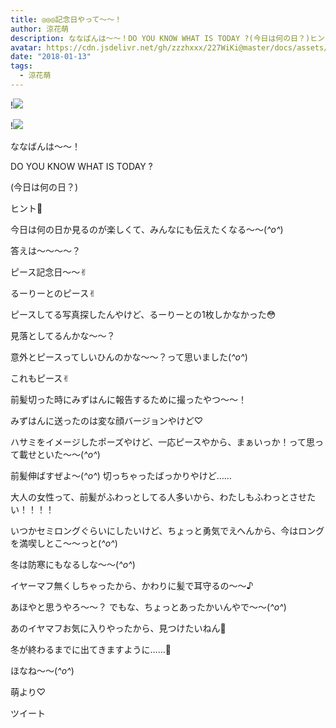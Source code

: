 ```yaml
---
title: ◎◎◎記念日やって〜〜！
author: 涼花萌
description: ななばんは〜〜！DO YOU KNOW WHAT IS TODAY ?(今日は何の日？)ヒント🌝今日は何の日か見るのが楽しくて、みんなにも伝えたくなる〜〜(*^o^*)答え...
avatar: https://cdn.jsdelivr.net/gh/zzzhxxx/227WiKi@master/docs/assets/photo/avatar/moe.jpg
date: "2018-01-13"
tags:
  - 涼花萌
---
```


!![](https://cdn.jsdelivr.net/gh/zzzhxxx/227WiKi-image@master/blog-image/moe-2018-01-13_1.jpg)

!![](https://cdn.jsdelivr.net/gh/zzzhxxx/227WiKi-image@master/blog-image/moe-2018-01-13_2.jpg)






ななばんは〜〜！




DO YOU KNOW WHAT IS TODAY ?

(今日は何の日？)





ヒント🌝






今日は何の日か見るのが楽しくて、みんなにも伝えたくなる〜〜(*^o^*)






答えは〜〜〜〜？



ピース記念日〜〜✌︎






るーりーとのピース✌︎



ピースしてる写真探したんやけど、るーりーとの1枚しかなかった😳


見落としてるんかな〜〜？




意外とピースってしいひんのかな〜〜？って思いました(*^o^*)





これもピース✌︎






前髪切った時にみずはんに報告するために撮ったやつ〜〜！


みずはんに送ったのは変な顔バージョンやけど♡



ハサミをイメージしたポーズやけど、一応ピースやから、まぁいっか！って思って載せといた〜〜(*^o^*)




前髪伸ばすぜよ〜(*^o^*)
切っちゃったばっかりやけど……




大人の女性って、前髪がふわっとしてる人多いから、わたしもふわっとさせたい！！！！




いつかセミロングぐらいにしたいけど、ちょっと勇気でえへんから、今はロングを満喫しとこ〜〜っと(*^o^*)




冬は防寒にもなるしな〜〜(*^o^*)




イヤーマフ無くしちゃったから、かわりに髪で耳守るの〜〜♪



あほやと思うやろ〜〜？
でもな、ちょっとあったかいんやで〜〜(*^o^*)



あのイヤマフお気に入りやったから、見つけたいねん🙈


冬が終わるまでに出てきますように……💫








ほなね〜〜(*^o^*)



萌より♡


ツイート



